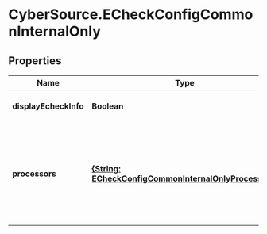 # CyberSource.ECheckConfigCommonInternalOnly

## Properties
Name | Type | Description | Notes
------------ | ------------- | ------------- | -------------
**displayEcheckInfo** | **Boolean** | *NEW* Used by EBC UI always set to true | [optional] [default to true]
**processors** | [**{String: ECheckConfigCommonInternalOnlyProcessors}**](ECheckConfigCommonInternalOnlyProcessors.md) | *NEW* Payment Processing connection used to support eCheck, aka ACH, payment methods. Example * \"bofaach\" * \"wellsfargoach\"  | [optional] 


